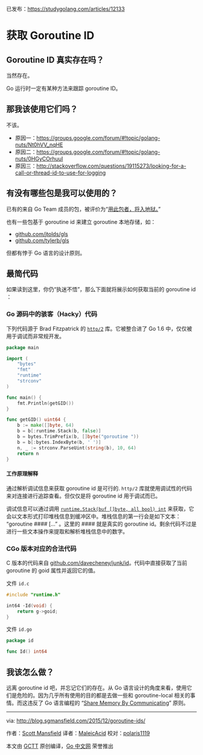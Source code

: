 已发布：https://studygolang.com/articles/12133

# 获取 Goroutine ID

## Goroutine ID 真实存在吗？

当然存在。

Go 运行时一定有某种方法来跟踪 goroutine ID。

## 那我该使用它们吗？

不该。

 - 原因一：https://groups.google.com/forum/#!topic/golang-nuts/Nt0hVV_nqHE
 - 原因二：https://groups.google.com/forum/#!topic/golang-nuts/0HGyCOrhuuI
 - 原因三：http://stackoverflow.com/questions/19115273/looking-for-a-call-or-thread-id-to-use-for-logging

## 有没有哪些包是我可以使用的？

已有的来自 Go Team 成员的包，被评价为“[用此包者，将入地狱。](https://godoc.org/github.com/davecheney/junk/id)” 

也有一些包基于 goroutine id 来建立 goroutine 本地存储，如：
 - [github.com/jtolds/gls](https://github.com/jtolds/gls)
 - [github.com/tylerb/gls](https://github.com/tylerb/gls)

但都有悖于 Go 语言的设计原则。

## 最简代码

如果读到这里，你仍“执迷不悟”，那么下面就将展示如何获取当前的 goroutine id ：

### Go 源码中的骇客（Hacky）代码

下列代码源于 Brad Fitzpatrick 的 [`http/2`](https://github.com/golang/net/blob/master/http2/gotrack.go) 库。它被整合进了 Go 1.6 中，仅仅被用于调试而非常规开发。

```go
package main

import (
    "bytes"
    "fmt"
    "runtime"
    "strconv"
)

func main() {
    fmt.Println(getGID())
}

func getGID() uint64 {
    b := make([]byte, 64)
    b = b[:runtime.Stack(b, false)]
    b = bytes.TrimPrefix(b, []byte("goroutine "))
    b = b[:bytes.IndexByte(b, ' ')]
    n, _ := strconv.ParseUint(string(b), 10, 64)
    return n
}
```

#### 工作原理解释

通过解析调试信息来获取 goroutine id 是可行的. `http/2` 库就使用调试性的代码来对连接进行追踪查看。但仅仅是将 goroutine id 用于调试而已。

调试信息可以通过调用 [`runtime.Stack(buf []byte, all bool) int`](https://golang.org/pkg/runtime/#Stack) 来获取，它会以文本形式打印堆栈信息到缓冲区中。堆栈信息的第一行会是如下文本： “goroutine #### […” 。这里的 #### 就是真实的 goroutine id。剩余代码不过是进行一些文本操作来提取和解析堆栈信息中的数字。

### CGo 版本对应的合法代码

C 版本的代码来自 [github.com/davecheney/junk/id](https://github.com/davecheney/junk/tree/master/id)。代码中直接获取了当前 goroutine 的 goid 属性并返回它的值。

文件 `id.c`

```c
#include "runtime.h"

int64 ·Id(void) {
	return g->goid;
}
```

文件 `id.go`

```go
package id

func Id() int64
```

## 我该怎么做？

远离 goroutine id 吧，并忘记它们的存在。从 Go 语言设计的角度来看，使用它们是危险的。因为几乎所有使用的目的都是去做一些和 goroutine-local 相关的事情。而这违反了 Go 语言编程的 “[Share Memory By Communicating](https://blog.golang.org/share-memory-by-communicating)” 原则。

----------------

via: http://blog.sgmansfield.com/2015/12/goroutine-ids/

作者：[Scott Mansfield](http://blog.sgmansfield.com/)
译者：[MaleicAcid](https://github.com/MaleicAcid)
校对：[polaris1119](https://github.com/polaris1119)

本文由 [GCTT](https://github.com/studygolang/GCTT) 原创编译，[Go 中文网](https://studygolang.com/) 荣誉推出